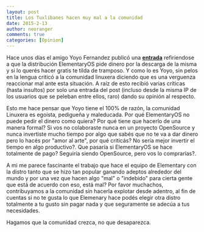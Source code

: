 ```yaml
---
layout: post
title: Los Tuxlibanes hacen muy mal a la comunidad
date: 2015-2-13
author: neoranger
comments: true
categories: [Opinion]
---
```

Hace unos días el amigo Yoyo Fernandez publicó una <strong><a href="https://deblinux.wordpress.com/2015/02/11/elementary-os-pide-dinero-por-su-trabajo-cuando-te-averguenzas-de-la-comunidad-linuxera/">entrada</a></strong> refiriendose a que la distribución ElementaryOS pide dinero por la descarga de la misma y si lo querés hacer gratis te tilda de tramposo. Y como lo es Yoyo, sin pelos en la lengua criticó a la comunidad linuxera diciendo que es una verguenza reaccionar mal ante esta situación. A raíz de esto recibió varias críticas (hasta insultos) por solo una entrada del post (incluso desde la misma IP de los usuarios que se peleban entre ellos, raro) dando su opinión al respecto.

Esto me hace pensar que Yoyo tiene el 100% de razón, la comunidad Linuxera es egoísta, pedigueña y maleducada. Por qué ElementaryOS no puede pedir el dinero como quiera? Por qué tiene que hacerlo de una manera formal? Si vos no colaboraste nunca en un proyecto OpenSource y nunca invertiste mucho tiempo por algo que sabés que no te va a dar dinero pero lo hacés por "amor al arte", por qué criticás? No sería mejor invertir el tiempo en algo productivo?. Que pasaría si ElementaryOS se hace totalmente de pago? Seguiría siendo OpenSource, pero vos lo comprarías?.

A mi me parece fascinante el trabajo que hace el equipo de Elementary con la distro tanto que se hizo tan popular ganando adeptos alrededor del mundo y por una vez que hacen algo "mal" o "indebido" para cierta gente que está de acuerdo con eso, está mal? Por favor muchachos, contribuyamos a la comunidad sin hacerla explotar desde adentro, al fin de cuentas si no te gusta lo que Elemenary hace podés elegir otra distro totalmente a tu gusto sin pagar nada y que seguramente se adecúa a tus necesidades.

Hagamos que la comunidad crezca, no que desaparezca.
